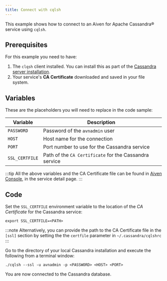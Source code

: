 ```yaml
---
title: Connect with cqlsh
---
```


This example shows how to connect to an Aiven for Apache Cassandra®
service using `cqlsh`.

## Prerequisites

For this example you need to have:

1.  The `clqsh` client installed. You can install this as part of the
    [Cassandra server
    installation](https://cassandra.apache.org/doc/latest/cassandra/getting_started/installing.html).
2.  Your service's **CA Certificate** downloaded and saved in your file
    system.

## Variables

These are the placeholders you will need to replace in the code sample:

| Variable       | Description                                            |
| -------------- | ------------------------------------------------------ |
| `PASSWORD`     | Password of the `avnadmin` user                        |
| `HOST`         | Host name for the connection                           |
| `PORT`         | Port number to use for the Cassandra service           |
| `SSL_CERTFILE` | Path of the `CA Certificate` for the Cassandra service |

:::tip
All the above variables and the CA Certificate file can be found in
[Aiven Console](https://console.aiven.io/), in the service detail page.
:::

## Code

Set the `SSL_CERTFILE` environment variable to the location of the *CA
Certificate* for the Cassandra service:

```
export SSL_CERTFILE=<PATH>
```

:::note
Alternatively, you can provide the path to the CA Certificate file in
the `[ssl]` section by setting the the `certfile` parameter in
`~/.cassandra/cqlshrc`
:::

Go to the directory of your local Cassandra installation and
execute the following from a terminal window:

```
./cqlsh --ssl -u avnadmin -p <PASSWORD> <HOST> <PORT>
```

You are now connected to the Cassandra database.
